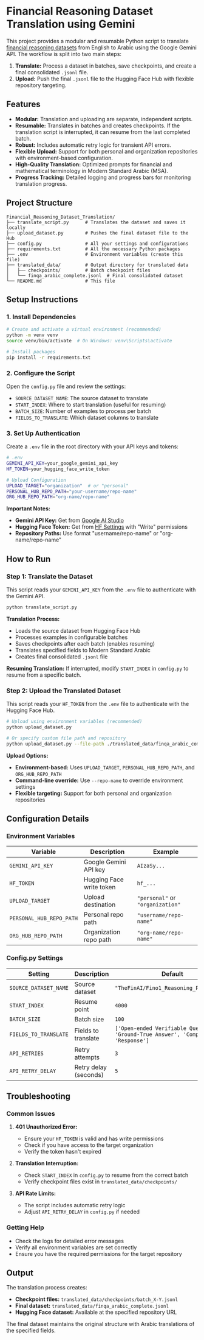 # Financial Reasoning Dataset Translation using Gemini

This project provides a modular and resumable Python script to translate [financial reasoning datasets](https://huggingface.co/datasets/TheFinAI/Fino1_Reasoning_Path_FinQA) from English to Arabic using the Google Gemini API. The workflow is split into two main steps:
1. **Translate:** Process a dataset in batches, save checkpoints, and create a final consolidated `.jsonl` file.
2. **Upload:** Push the final `.jsonl` file to the Hugging Face Hub with flexible repository targeting.

## Features

- **Modular:** Translation and uploading are separate, independent scripts.
- **Resumable:** Translates in batches and creates checkpoints. If the translation script is interrupted, it can resume from the last completed batch.
- **Robust:** Includes automatic retry logic for transient API errors.
- **Flexible Upload:** Support for both personal and organization repositories with environment-based configuration.
- **High-Quality Translation:** Optimized prompts for financial and mathematical terminology in Modern Standard Arabic (MSA).
- **Progress Tracking:** Detailed logging and progress bars for monitoring translation progress.

## Project Structure

```
Financial_Reasoning_Dataset_Translation/
├── translate_script.py      # Translates the dataset and saves it locally
├── upload_dataset.py        # Pushes the final dataset file to the Hub
├── config.py                # All your settings and configurations
├── requirements.txt         # All the necessary Python packages
├── .env                     # Environment variables (create this file)
├── translated_data/         # Output directory for translated data
│   ├── checkpoints/         # Batch checkpoint files
│   └── finqa_arabic_complete.jsonl  # Final consolidated dataset
└── README.md                # This file
```

## Setup Instructions

### 1. Install Dependencies

```bash
# Create and activate a virtual environment (recommended)
python -m venv venv
source venv/bin/activate  # On Windows: venv\Scripts\activate

# Install packages
pip install -r requirements.txt
```

### 2. Configure the Script

Open the `config.py` file and review the settings:
- `SOURCE_DATASET_NAME`: The source dataset to translate
- `START_INDEX`: Where to start translation (useful for resuming)
- `BATCH_SIZE`: Number of examples to process per batch
- `FIELDS_TO_TRANSLATE`: Which dataset columns to translate

### 3. Set Up Authentication

Create a `.env` file in the root directory with your API keys and tokens:

```bash
# .env
GEMINI_API_KEY=your_google_gemini_api_key
HF_TOKEN=your_hugging_face_write_token

# Upload Configuration
UPLOAD_TARGET="organization"  # or "personal"
PERSONAL_HUB_REPO_PATH="your-username/repo-name"
ORG_HUB_REPO_PATH="org-name/repo-name"
```

**Important Notes:**
- **Gemini API Key:** Get from [Google AI Studio](https://makersuite.google.com/app/apikey)
- **Hugging Face Token:** Get from [HF Settings](https://huggingface.co/settings/tokens) with "Write" permissions
- **Repository Paths:** Use format "username/repo-name" or "org-name/repo-name"

## How to Run

### Step 1: Translate the Dataset

This script reads your `GEMINI_API_KEY` from the `.env` file to authenticate with the Gemini API.

```bash
python translate_script.py
```

**Translation Process:**
- Loads the source dataset from Hugging Face Hub
- Processes examples in configurable batches
- Saves checkpoints after each batch (enables resuming)
- Translates specified fields to Modern Standard Arabic
- Creates final consolidated `.jsonl` file

**Resuming Translation:**
If interrupted, modify `START_INDEX` in `config.py` to resume from a specific batch.

### Step 2: Upload the Translated Dataset

This script reads your `HF_TOKEN` from the `.env` file to authenticate with the Hugging Face Hub.

```bash
# Upload using environment variables (recommended)
python upload_dataset.py

# Or specify custom file path and repository
python upload_dataset.py --file-path ./translated_data/finqa_arabic_complete.jsonl --repo-name "your-username/custom-repo"
```

**Upload Options:**
- **Environment-based:** Uses `UPLOAD_TARGET`, `PERSONAL_HUB_REPO_PATH`, and `ORG_HUB_REPO_PATH`
- **Command-line override:** Use `--repo-name` to override environment settings
- **Flexible targeting:** Support for both personal and organization repositories

## Configuration Details

### Environment Variables

| Variable | Description | Example |
|----------|-------------|---------|
| `GEMINI_API_KEY` | Google Gemini API key | `AIzaSy...` |
| `HF_TOKEN` | Hugging Face write token | `hf_...` |
| `UPLOAD_TARGET` | Upload destination | `"personal"` or `"organization"` |
| `PERSONAL_HUB_REPO_PATH` | Personal repo path | `"username/repo-name"` |
| `ORG_HUB_REPO_PATH` | Organization repo path | `"org-name/repo-name"` |

### Config.py Settings

| Setting | Description | Default |
|---------|-------------|---------|
| `SOURCE_DATASET_NAME` | Source dataset | `"TheFinAI/Fino1_Reasoning_Path_FinQA"` |
| `START_INDEX` | Resume point | `4000` |
| `BATCH_SIZE` | Batch size | `100` |
| `FIELDS_TO_TRANSLATE` | Fields to translate | `['Open-ended Verifiable Question', 'Ground-True Answer', 'Complex_CoT', 'Response']` |
| `API_RETRIES` | Retry attempts | `3` |
| `API_RETRY_DELAY` | Retry delay (seconds) | `5` |

## Troubleshooting

### Common Issues

1. **401 Unauthorized Error:**
   - Ensure your `HF_TOKEN` is valid and has write permissions
   - Check if you have access to the target organization
   - Verify the token hasn't expired

2. **Translation Interruption:**
   - Check `START_INDEX` in `config.py` to resume from the correct batch
   - Verify checkpoint files exist in `translated_data/checkpoints/`

3. **API Rate Limits:**
   - The script includes automatic retry logic
   - Adjust `API_RETRY_DELAY` in `config.py` if needed

### Getting Help

- Check the logs for detailed error messages
- Verify all environment variables are set correctly
- Ensure you have the required permissions for the target repository

## Output

The translation process creates:
- **Checkpoint files:** `translated_data/checkpoints/batch_X-Y.jsonl`
- **Final dataset:** `translated_data/finqa_arabic_complete.jsonl`
- **Hugging Face dataset:** Available at the specified repository URL

The final dataset maintains the original structure with Arabic translations of the specified fields.
